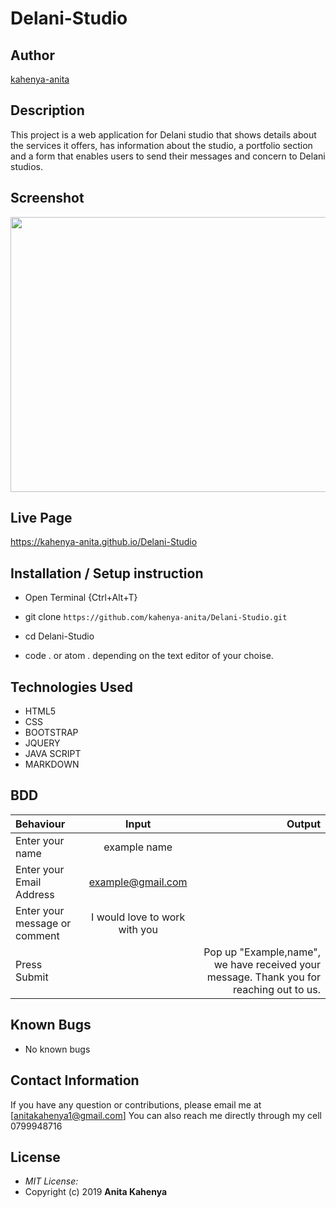 # Delani-Studio

## Author

[kahenya-anita](https://github.com/kahenya-anita)

## Description

This project is a web application for Delani studio that shows details about the services it offers, has information about the studio, a portfolio section and a form that enables users to send their messages and concern to Delani studios. 

## Screenshot
<img src="https://raw.githubusercontent.com/Owiti-Charles/Delani-Studio/master/images/delanihome.png" width="900px" height="440px">

## Live Page 
https://kahenya-anita.github.io/Delani-Studio 


## Installation / Setup instruction
* Open Terminal {Ctrl+Alt+T}

* git clone ```https://github.com/kahenya-anita/Delani-Studio.git```

* cd Delani-Studio

* code . or atom . depending on the text editor of your choise.

## Technologies Used

* HTML5
* CSS
* BOOTSTRAP
* JQUERY
* JAVA SCRIPT
* MARKDOWN


## BDD
| Behaviour      | Input        | Output       |
| :------------- | :----------: | -----------: |
|  Enter your name  |   example name |     |
| Enter your Email Address  | example@gmail.com |   |
| Enter your message or comment   |  I would love to work with you     |     |
| Press Submit|     |Pop up "Example,name", we have received your message. Thank you for reaching out to us.|

## Known Bugs
* No known bugs

## Contact Information 

If you have any question or contributions, please email me at [anitakahenya1@gmail.com]
You can also reach me directly through my cell 0799948716

## License
* *MIT License:*
* Copyright (c) 2019 **Anita Kahenya**
